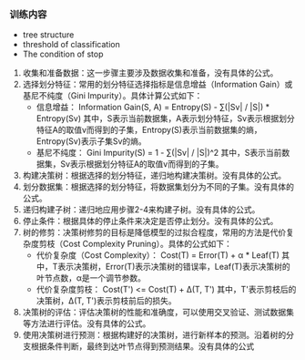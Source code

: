 ### 训练内容

- tree structure
- threshold of classification
- The condition of stop 

1. 收集和准备数据：这一步骤主要涉及数据收集和准备，没有具体的公式。
2. 选择划分特征：常用的划分特征选择指标是信息增益（Information Gain）或基尼不纯度（Gini Impurity）。具体计算公式如下：
   - 信息增益： Information Gain(S, A) = Entropy(S) - ∑(|Sv| / |S|) * Entropy(Sv) 其中，S表示当前数据集，A表示划分特征，Sv表示根据划分特征A的取值v而得到的子集，Entropy(S)表示当前数据集的熵，Entropy(Sv)表示子集Sv的熵。
   - 基尼不纯度： Gini Impurity(S) = 1 - ∑(|Sv| / |S|)^2 其中，S表示当前数据集，Sv表示根据划分特征A的取值v而得到的子集。
3. 构建决策树：根据选择的划分特征，递归地构建决策树。没有具体的公式。
4. 划分数据集：根据选择的划分特征，将数据集划分为不同的子集。没有具体的公式。
5. 递归构建子树：递归地应用步骤2-4来构建子树。没有具体的公式。
6. 停止条件：根据具体的停止条件来决定是否停止划分。没有具体的公式。
7. 树的修剪：决策树修剪的目标是降低模型的过拟合程度，常用的方法是代价复杂度剪枝（Cost Complexity Pruning）。具体的公式如下：
   - 代价复杂度（Cost Complexity）： Cost(T) = Error(T) + α * Leaf(T) 其中，T表示决策树，Error(T)表示决策树的错误率，Leaf(T)表示决策树的叶节点数，α是一个调节参数。
   - 代价复杂度剪枝： Cost(T') <= Cost(T) + Δ(T, T') 其中，T'表示剪枝后的决策树，Δ(T, T')表示剪枝前后的损失。
8. 决策树的评估：评估决策树的性能和准确度，可以使用交叉验证、测试数据集等方法进行评估。没有具体的公式。
9. 使用决策树进行预测：根据构建好的决策树，进行新样本的预测。沿着树的分支根据条件判断，最终到达叶节点得到预测结果。没有具体的公式